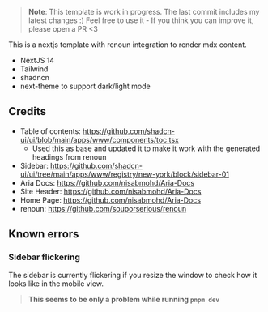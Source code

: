 > **Note**: This template is work in progress. The last commit includes my latest changes :)
> Feel free to use it - If you think you can improve it, please open a PR <3

This is a nextjs template with renoun integration to render mdx content.

- NextJS 14
- Tailwind
- shadncn
- next-theme to support dark/light mode

## Credits

- Table of contents: https://github.com/shadcn-ui/ui/blob/main/apps/www/components/toc.tsx
  - Used this as base and updated it to make it work with the generated headings from renoun
- Sidebar: https://github.com/shadcn-ui/ui/tree/main/apps/www/registry/new-york/block/sidebar-01
- Aria Docs: https://github.com/nisabmohd/Aria-Docs
- Site Header: https://github.com/nisabmohd/Aria-Docs
- Home Page: https://github.com/nisabmohd/Aria-Docs
- renoun: https://github.com/souporserious/renoun

## Known errors

### Sidebar flickering

The sidebar is currently flickering if you resize the window to check how it looks like in the mobile view.

> **This seems to be only a problem while running `pnpm dev`**
